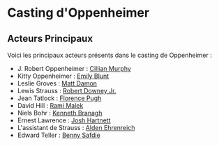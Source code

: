 # Casting d'Oppenheimer

## Acteurs Principaux

Voici les principaux acteurs présents dans le casting de Oppenheimer :

- J. Robert Oppenheimer : [Cillian Murphy](https://fr.wikipedia.org/wiki/Cillian_Murphy "Lien wikipédia")
- Kitty Oppenheimer : [Emily Blunt](https://fr.wikipedia.org/wiki/Emily_Blunt "Lien wikipédia")
- Leslie Groves : [Matt Damon](https://fr.wikipedia.org/wiki/Matt_Damon "Lien wikipédia")
- Lewis Strauss : [Robert Downey Jr.](https://fr.wikipedia.org/wiki/Robert_Downey_Jr. "Lien wikipédia")
- Jean Tatlock : [Florence Pugh](https://fr.wikipedia.org/wiki/Florence_Pugh "Lien wikipédia")
- David Hill : [Rami Malek](https://fr.wikipedia.org/wiki/Rami_Malek "Lien wikipédia")
- Niels Bohr : [Kenneth Branagh](https://fr.wikipedia.org/wiki/Kenneth_Branagh "Lien wikipédia")
- Ernest Lawrence : [Josh Hartnett](https://fr.wikipedia.org/wiki/Josh_Hartnett "Lien wikipédia")
- L'assistant de Strauss : [Alden Ehrenreich](https://fr.wikipedia.org/wiki/Alden_Ehrenreich "Lien wikipédia")
- Edward Teller : [Benny Safdie](https://en.wikipedia.org/wiki/Benny_Safdie "Lien wikipédia")